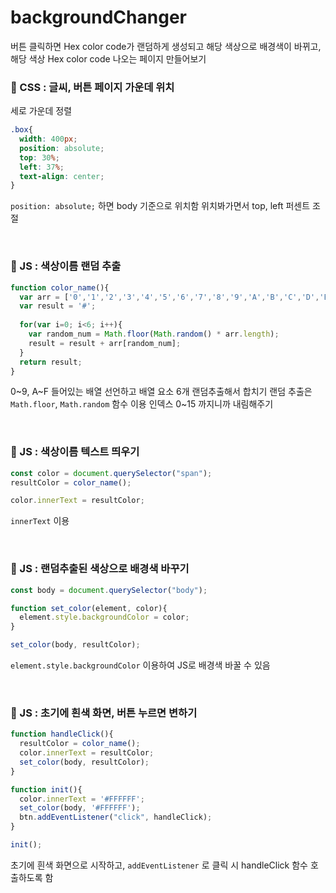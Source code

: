 # backgroundChanger

버튼 클릭하면 Hex color code가 랜덤하게 생성되고 해당 색상으로 배경색이 바뀌고, 해당 색상 Hex color code 나오는 페이지 만들어보기
<br>

### 📌 CSS : 글씨, 버튼 페이지 가운데 위치
세로 가운데 정렬
```css
.box{
  width: 400px; 
  position: absolute;
  top: 30%;
  left: 37%;
  text-align: center;
}
```
`position: absolute;` 하면 body 기준으로 위치함
위치봐가면서 top, left 퍼센트 조절


<br>

### 📌 JS : 색상이름 랜덤 추출
```js
function color_name(){
  var arr = ['0','1','2','3','4','5','6','7','8','9','A','B','C','D','E','F'];
  var result = '#';
  
  for(var i=0; i<6; i++){
    var random_num = Math.floor(Math.random() * arr.length);
    result = result + arr[random_num];
  }
  return result;
}
```
0~9, A~F 들어있는 배열 선언하고 배열 요소 6개 랜덤추출해서 합치기
랜덤 추출은 `Math.floor`, `Math.random` 함수 이용
인덱스 0~15 까지니까 내림해주기

<br>

### 📌 JS : 색상이름 텍스트 띄우기
```js
const color = document.querySelector("span");
resultColor = color_name();

color.innerText = resultColor;
```
`innerText` 이용

<br>

### 📌 JS : 랜덤추출된 색상으로 배경색 바꾸기
```js
const body = document.querySelector("body");

function set_color(element, color){
  element.style.backgroundColor = color;
}

set_color(body, resultColor);
```
`element.style.backgroundColor` 이용하여 JS로 배경색 바꿀 수 있음

<br>

### 📌 JS : 초기에 흰색 화면, 버튼 누르면 변하기
```js
function handleClick(){
  resultColor = color_name();
  color.innerText = resultColor;
  set_color(body, resultColor);
}

function init(){
  color.innerText = '#FFFFFF';
  set_color(body, '#FFFFFF');
  btn.addEventListener("click", handleClick);
}

init();
```
초기에 흰색 화면으로 시작하고, `addEventListener` 로 클릭 시 handleClick 함수 호출하도록 함

